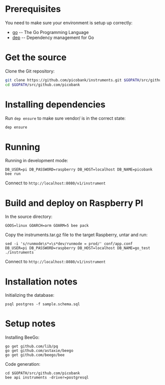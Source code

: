 # Prerequisites

You need to make sure your environment is setup up correctly:
 * [go](https://golang.org/) -- The Go Programming Language
 * [dep](https://golang.github.io/dep/) -- Dependency management for Go

# Get the source

Clone the Git repository:

```bash
git clone https://github.com/picobank/instruments.git $GOPATH/src/github.com/picobank
cd $GOPATH/src/github.com/picobank
```

# Installing dependencies

Run `dep ensure` to make sure vendor/ is in the correct state:

```bash
dep ensure
```

# Running

Running in development mode:

    DB_USER=pi DB_PASSWORD=raspberry DB_HOST=localhost DB_NAME=picobank bee run

Connect to `http://localhost:8080/v1/instrument`

# Build and deploy on Raspberry PI

In the source directory:

    GOOS=linux GOARCH=arm GOARM=5 bee pack

Copy the instruments.tar.gz file to the target Raspberry, untar and run:

    sed -i 's/runmode\s*=\s*dev/runmode = prod/' conf/app.conf
    DB_USER=pi DB_PASSWORD=raspberry DB_HOST=localhost DB_NAME=go_test ./instruments

Connect to `http://localhost:8080/v1/instrument`

# Installation notes

Initializing the database:

    psql postgres -f sample.schema.sql 

# Setup notes

Installing BeeGo:

    go get github.com/lib/pq
    go get github.com/astaxie/beego
    go get github.com/beego/bee

Code generation:

    cd $GOPATH/src/github.com/picobank
    bee api instruments -driver=postgresql

